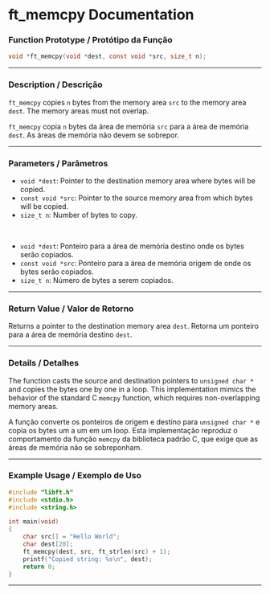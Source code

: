 # ft\_memcpy Documentation

### Function Prototype / Protótipo da Função

```c
void *ft_memcpy(void *dest, const void *src, size_t n);
```

---

### Description / Descrição

`ft_memcpy` copies `n` bytes from the memory area `src` to the memory area `dest`. The memory areas must not overlap.

`ft_memcpy` copia `n` bytes da área de memória `src` para a área de memória `dest`. As áreas de memória não devem se sobrepor.

---

### Parameters / Parâmetros

* `void *dest`: Pointer to the destination memory area where bytes will be copied.
* `const void *src`: Pointer to the source memory area from which bytes will be copied.
* `size_t n`: Number of bytes to copy.

 

* `void *dest`: Ponteiro para a área de memória destino onde os bytes serão copiados.
* `const void *src`: Ponteiro para a área de memória origem de onde os bytes serão copiados.
* `size_t n`: Número de bytes a serem copiados.

---

### Return Value / Valor de Retorno

Returns a pointer to the destination memory area `dest`.
Retorna um ponteiro para a área de memória destino `dest`.

---

### Details / Detalhes

The function casts the source and destination pointers to `unsigned char *` and copies the bytes one by one in a loop.
This implementation mimics the behavior of the standard C `memcpy` function, which requires non-overlapping memory areas.

A função converte os ponteiros de origem e destino para `unsigned char *` e copia os bytes um a um em um loop.
Esta implementação reproduz o comportamento da função `memcpy` da biblioteca padrão C, que exige que as áreas de memória não se sobreponham.

---

### Example Usage / Exemplo de Uso

```c
#include "libft.h"
#include <stdio.h>
#include <string.h>

int main(void)
{
    char src[] = "Hello World";
    char dest[20];
    ft_memcpy(dest, src, ft_strlen(src) + 1);
    printf("Copied string: %s\n", dest);
    return 0;
}
```

---
